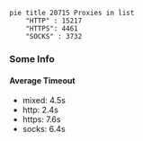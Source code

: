 
```mermaid
pie title 20715 Proxies in list
    "HTTP" : 15217
    "HTTPS": 4461
    "SOCKS" : 3732
```

### Some Info
#### Average Timeout

- mixed: 4.5s
- http: 2.4s
- https: 7.6s
- socks: 6.4s